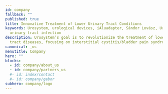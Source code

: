 ```yaml
---
id: company
fallback: ""
published: true
title: Innovative Treatment of Lower Urinary Tract Conditions
keywords: Urosystem, urological devices, iAluadapter, Sándor Lovász, UroDapter,
  urinary tract infection
description: Urosystem’s goal is to revolutionize the treatment of lower urinary
  tract diseases, focusing on interstitial cystitis/bladder pain syndrome.
canonical: _us
menutitle: Company
hero: ""
blocks:
  - id: company/about_us
  - id: company/partners_us
  #- id: index/contact
  #- id: company/gabor
subhero: company/logo
---
```

